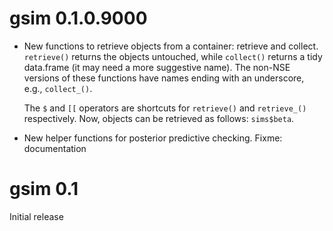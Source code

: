 
# gsim 0.1.0.9000

* New functions to retrieve objects from a container: retrieve and
  collect. `retrieve()` returns the objects untouched, while
  `collect()` returns a tidy data.frame (it may need a more suggestive
  name). The non-NSE versions of these functions have names ending
  with an underscore, e.g., `collect_()`.

  The `$` and `[[` operators are shortcuts for `retrieve()` and
  `retrieve_()` respectively. Now, objects can be retrieved as follows:
  `sims$beta`.

* New helper functions for posterior predictive checking. Fixme:
  documentation


# gsim 0.1

Initial release
